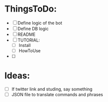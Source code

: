 # ThingsToDo:
- [ ] Define logic of the bot
- [ ] Define DB logic
- [ ] README
- [ ] TUTORIAL:
    - [ ] Install
    - [ ] HowToUse
- [ ] 



# Ideas:
- [ ] If twitter link and studing, say something
- [ ] JSON file to translate commands and phrases

